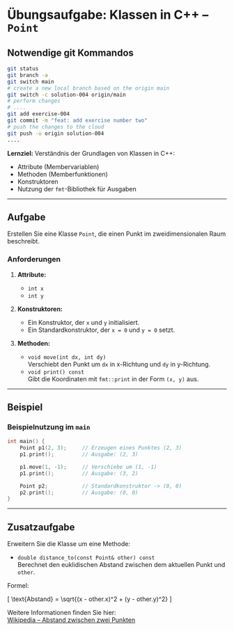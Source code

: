 # Übungsaufgabe: Klassen in C++ – `Point`

## Notwendige git Kommandos

```sh
git status
git branch -a
git switch main
# create a new local branch based on the origin main
git switch -c solution-004 origin/main
# perform changes
# ....
git add exercise-004
git commit -m "feat: add exercise number two"
# push the changes to the cloud
git push -u origin solution-004
....
```


**Lernziel:** Verständnis der Grundlagen von Klassen in C++:

- Attribute (Membervariablen)  
- Methoden (Memberfunktionen)  
- Konstruktoren  
- Nutzung der `fmt`-Bibliothek für Ausgaben  

---

## Aufgabe

Erstellen Sie eine Klasse `Point`, die einen Punkt im zweidimensionalen Raum beschreibt.

### Anforderungen

1. **Attribute:**
   - `int x`
   - `int y`

2. **Konstruktoren:**
   - Ein Konstruktor, der `x` und `y` initialisiert.
   - Ein Standardkonstruktor, der `x = 0` und `y = 0` setzt.

3. **Methoden:**
   - `void move(int dx, int dy)`  
     Verschiebt den Punkt um `dx` in x-Richtung und `dy` in y-Richtung.
   - `void print() const`  
     Gibt die Koordinaten mit `fmt::print` in der Form `(x, y)` aus.

---

## Beispiel

### Beispielnutzung im `main`

```cpp
int main() {
    Point p1(2, 3);     // Erzeugen eines Punktes (2, 3)
    p1.print();         // Ausgabe: (2, 3)

    p1.move(1, -1);     // Verschiebe um (1, -1)
    p1.print();         // Ausgabe: (3, 2)

    Point p2;           // Standardkonstruktor -> (0, 0)
    p2.print();         // Ausgabe: (0, 0)
}
```

---

## Zusatzaufgabe

Erweitern Sie die Klasse um eine Methode:

- `double distance_to(const Point& other) const`  
  Berechnet den euklidischen Abstand zwischen dem aktuellen Punkt und `other`.  

Formel:  

\[
\text{Abstand} = \sqrt{(x - other.x)^2 + (y - other.y)^2}
\]

Weitere Informationen finden Sie hier:  
[Wikipedia – Abstand zwischen zwei Punkten](https://de.wikipedia.org/wiki/Abstand_(Mathematik)#Abstand_zwischen_zwei_Punkten)